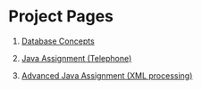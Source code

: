# [](#header-1)Project Pages

1. [Database Concepts](https://yogeshwarreddy.github.io/database_concepts/)

2. [Java Assignment (Telephone)](https://yogeshwarreddy.github.io/database_concepts/)

3. [Advanced Java Assignment (XML processing)](https://yogeshwarreddy.github.io/database_concepts/)
